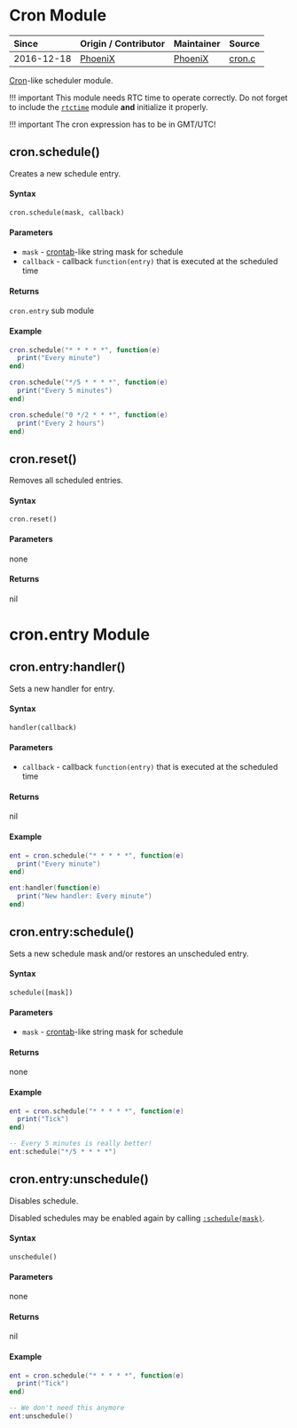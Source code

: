 # Cron Module
| Since  | Origin / Contributor  | Maintainer  | Source  |
| :----- | :-------------------- | :---------- | :------ |
| 2016-12-18 | [PhoeniX](https://github.com/djphoenix) | [PhoeniX](https://github.com/djphoenix) | [cron.c](../../app/modules/cron.c)|

[Cron](https://en.wikipedia.org/wiki/Cron)-like scheduler module.

!!! important
    This module needs RTC time to operate correctly. Do not forget to include the [`rtctime`](rtctime.md) module **and** initialize it properly.

!!! important
    The cron expression has to be in GMT/UTC!

## cron.schedule()

Creates a new schedule entry.

#### Syntax
`cron.schedule(mask, callback)`

#### Parameters
- `mask` - [crontab](https://en.wikipedia.org/wiki/Cron#Overview)-like string mask for schedule
- `callback` - callback `function(entry)` that is executed at the scheduled time

#### Returns
`cron.entry` sub module

#### Example

```lua
cron.schedule("* * * * *", function(e)
  print("Every minute")
end)

cron.schedule("*/5 * * * *", function(e)
  print("Every 5 minutes")
end)

cron.schedule("0 */2 * * *", function(e)
  print("Every 2 hours")
end)
```

## cron.reset()

Removes all scheduled entries.

#### Syntax
`cron.reset()`

#### Parameters
none

#### Returns
nil

# cron.entry Module

## cron.entry:handler()

Sets a new handler for entry.

#### Syntax
`handler(callback)`

#### Parameters
- `callback` - callback `function(entry)` that is executed at the scheduled time

#### Returns
nil

#### Example

```lua
ent = cron.schedule("* * * * *", function(e)
  print("Every minute")
end)

ent:handler(function(e)
  print("New handler: Every minute")
end)
```

## cron.entry:schedule()

Sets a new schedule mask and/or restores an unscheduled entry.

#### Syntax
`schedule([mask])`

#### Parameters
- `mask` - [crontab](https://en.wikipedia.org/wiki/Cron#Overview)-like string mask for schedule

#### Returns
none

#### Example

```lua
ent = cron.schedule("* * * * *", function(e)
  print("Tick")
end)

-- Every 5 minutes is really better!
ent:schedule("*/5 * * * *")
```

## cron.entry:unschedule()

Disables schedule.

Disabled schedules may be enabled again by calling [`:schedule(mask)`](cron.md#cronentryschedule).

#### Syntax
`unschedule()`

#### Parameters
none

#### Returns
nil

#### Example

```lua
ent = cron.schedule("* * * * *", function(e)
  print("Tick")
end)

-- We don't need this anymore
ent:unschedule()
```
